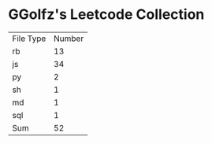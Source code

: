 # GGolfz's Leetcode Collection

<table><tr><td>File Type</td><td>Number</td></tr><tr><td>rb</td><td>13</td></tr><tr><td>js</td><td>34</td></tr><tr><td>py</td><td>2</td></tr><tr><td>sh</td><td>1</td></tr><tr><td>md</td><td>1</td></tr><tr><td>sql</td><td>1</td></tr><tr><td>Sum</td><td>52</td></tr></table>